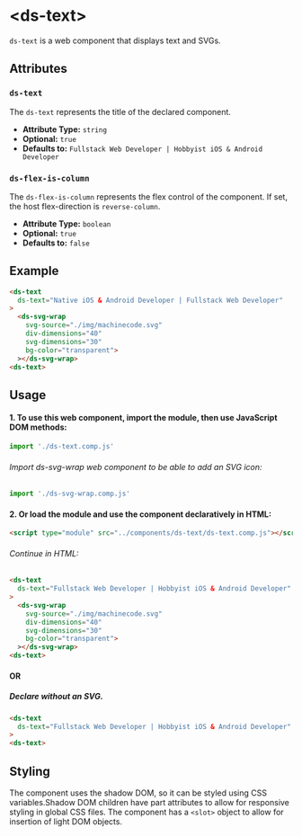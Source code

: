 # &lt;ds-text&gt;

`ds-text` is a web component that displays text and SVGs.

## Attributes

### `ds-text`
The `ds-text` represents the title of the declared component.
- **Attribute Type:** `string`
- **Optional:** `true`
- **Defaults to:** `Fullstack Web Developer | Hobbyist iOS & Android Developer`

### `ds-flex-is-column`
The `ds-flex-is-column` represents the flex control of the component. If set, the host flex-direction is `reverse-column`.
- **Attribute Type:** `boolean`
- **Optional:** `true`
- **Defaults to:** `false`



## Example

```html
<ds-text
  ds-text="Native iOS & Android Developer | Fullstack Web Developer"
>
  <ds-svg-wrap
    svg-source="./img/machinecode.svg" 
    div-dimensions="40" 
    svg-dimensions="30"
    bg-color="transparent">
  ></ds-svg-wrap>
<ds-text>
```

## Usage

#### 1. To use this web component, import the module, then use JavaScript DOM methods:

```javascript
import './ds-text.comp.js'
```
###### Import ds-svg-wrap web component to be able to add an SVG icon:

```javascript
import './ds-svg-wrap.comp.js'
```

#### 2. Or load the module and use the component declaratively in HTML:

```html
<script type="module" src="../components/ds-text/ds-text.comp.js"></script>
```

###### Continue in HTML:

```html
<ds-text
  ds-text="Fullstack Web Developer | Hobbyist iOS & Android Developer"
>
  <ds-svg-wrap
    svg-source="./img/machinecode.svg" 
    div-dimensions="40" 
    svg-dimensions="30"
    bg-color="transparent">
  ></ds-svg-wrap>
<ds-text>
```

#### OR

##### Declare without an SVG.

```html
<ds-text
  ds-text="Fullstack Web Developer | Hobbyist iOS & Android Developer"
>
<ds-text>
```


## Styling
The component uses the shadow DOM, so it can be styled using CSS variables.Shadow DOM children have part attributes to allow for responsive styling in global CSS files. The component has a `<slot>` object to allow for insertion of light DOM objects.
